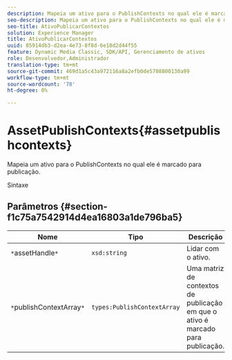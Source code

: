 ```yaml
---
description: Mapeia um ativo para o PublishContexts no qual ele é marcado para publicação.
seo-description: Mapeia um ativo para o PublishContexts no qual ele é marcado para publicação.
seo-title: AtivoPublicarContextos
solution: Experience Manager
title: AtivoPublicarContextos
uuid: 85914db3-d2ea-4e73-8f8d-6e18d2d44f55
feature: Dynamic Media Classic, SDK/API, Gerenciamento de ativos
role: Desenvolvedor,Administrador
translation-type: tm+mt
source-git-commit: 469d1a5c43a972116a8a2efb0de5708800130a99
workflow-type: tm+mt
source-wordcount: '78'
ht-degree: 0%

---
```



# AssetPublishContexts{#assetpublishcontexts}

Mapeia um ativo para o PublishContexts no qual ele é marcado para publicação.

Sintaxe

## Parâmetros {#section-f1c75a7542914d4ea16803a1de796ba5}

| Nome | Tipo | Descrição |
|---|---|---|
| `*`assetHandle`*` | `xsd:string` | Lidar com o ativo. |
| `*`publishContextArray`*` | `types:PublishContextArray` | Uma matriz de contextos de publicação em que o ativo é marcado para publicação. |

